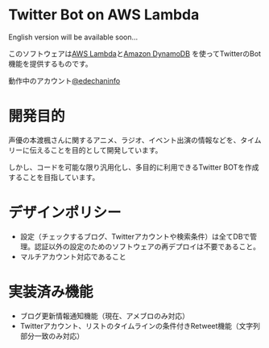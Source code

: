 # Twitter Bot on AWS Lambda

English version will be available soon...

このソフトウェアは[AWS Lambda](https://aws.amazon.com/lambda/)と[Amazon DynamoDB](https://aws.amazon.com/dynamodb/)
を使ってTwitterのBot機能を提供するものです。

動作中のアカウント[@edechaninfo](https://twitter.com/edechaninfo)

# 開発目的

声優の本渡楓さんに関するアニメ、ラジオ、イベント出演の情報などを、タイムリーに伝えることを目的として開発しています。

しかし、コードを可能な限り汎用化し、多目的に利用できるTwitter BOTを作成することを目指しています。

# デザインポリシー

- 設定（チェックするブログ、Twitterアカウントや検索条件）は全てDBで管理。認証以外の設定のためのソフトウェアの再デプロイは不要であること。
- マルチアカウント対応であること

# 実装済み機能

- ブログ更新情報通知機能（現在、アメブロのみ対応）
- Twitterアカウント、リストのタイムラインの条件付きRetweet機能（文字列部分一致のみ対応）
